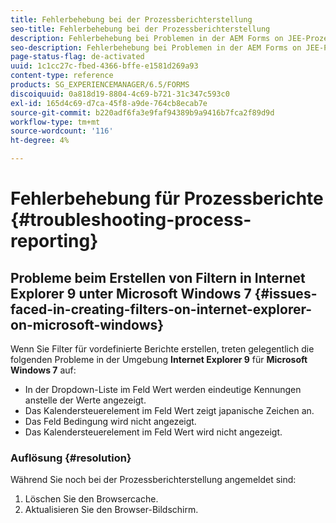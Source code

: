 ```yaml
---
title: Fehlerbehebung bei der Prozessberichterstellung
seo-title: Fehlerbehebung bei der Prozessberichterstellung
description: Fehlerbehebung bei Problemen in der AEM Forms on JEE-Prozessberichterstellung
seo-description: Fehlerbehebung bei Problemen in der AEM Forms on JEE-Prozessberichterstellung
page-status-flag: de-activated
uuid: 1c1cc27c-fbed-4366-bffe-e1581d269a93
content-type: reference
products: SG_EXPERIENCEMANAGER/6.5/FORMS
discoiquuid: 0a818d19-8804-4c69-b721-31c347c593c0
exl-id: 165d4c69-d7ca-45f8-a9de-764cb8ecab7e
source-git-commit: b220adf6fa3e9faf94389b9a9416b7fca2f89d9d
workflow-type: tm+mt
source-wordcount: '116'
ht-degree: 4%

---
```


# Fehlerbehebung für Prozessberichte {#troubleshooting-process-reporting}

## Probleme beim Erstellen von Filtern in Internet Explorer 9 unter Microsoft Windows 7 {#issues-faced-in-creating-filters-on-internet-explorer-on-microsoft-windows}

Wenn Sie Filter für vordefinierte Berichte erstellen, treten gelegentlich die folgenden Probleme in der Umgebung **Internet Explorer 9** für **Microsoft Windows 7** auf:

* In der Dropdown-Liste im Feld Wert werden eindeutige Kennungen anstelle der Werte angezeigt.
* Das Kalendersteuerelement im Feld Wert zeigt japanische Zeichen an.
* Das Feld Bedingung wird nicht angezeigt.
* Das Kalendersteuerelement im Feld Wert wird nicht angezeigt.

### Auflösung {#resolution}

Während Sie noch bei der Prozessberichterstellung angemeldet sind:

1. Löschen Sie den Browsercache.
1. Aktualisieren Sie den Browser-Bildschirm.
